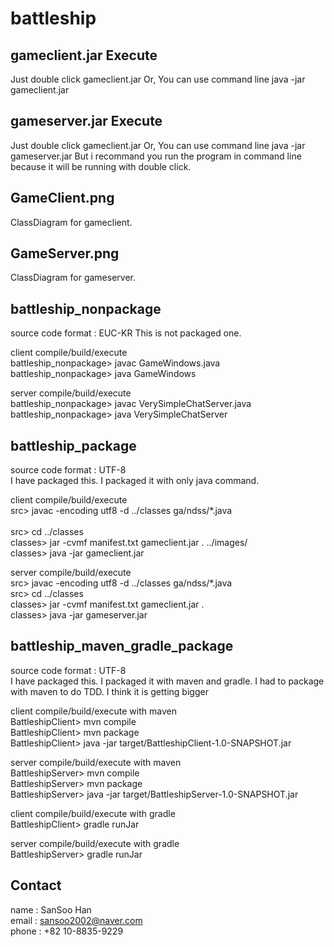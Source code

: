 ﻿battleship
=========

gameclient.jar Execute
------------------
Just double click gameclient.jar
Or, You can use command line
java -jar gameclient.jar

gameserver.jar Execute
-------------------
Just double click gameclient.jar
Or, You can use command line
java -jar gameserver.jar
But i recommand you run the program in command line because it will be running with double click.

GameClient.png
---------------
ClassDiagram for gameclient.

GameServer.png
---------------
ClassDiagram for gameserver.

battleship_nonpackage
------------------
source code format : EUC-KR
This is not packaged one.

client compile/build/execute<br>
battleship_nonpackage> javac GameWindows.java<br>
battleship_nonpackage> java GameWindows<br>

server compile/build/execute<br>
battleship_nonpackage> javac VerySimpleChatServer.java<br>
battleship_nonpackage> java VerySimpleChatServer<br>

battleship_package
------------------
source code format : UTF-8<br>
I have packaged this. I packaged it with only java command.<br>

client compile/build/execute<br>
src> javac -encoding utf8 -d ../classes ga/ndss/*.java<br><br>
src> cd ../classes<br>
classes> jar -cvmf manifest.txt gameclient.jar . ../images/<br>
classes> java -jar gameclient.jar<br>

server compile/build/execute<br>
src> javac -encoding utf8 -d ../classes ga/ndss/*.java<br>
src> cd ../classes<br>
classes> jar -cvmf manifest.txt gameclient.jar .<br>
classes> java -jar gameserver.jar<br>


battleship_maven_gradle_package
------------------
source code format : UTF-8<br>
I have packaged this. I packaged it with maven and gradle. I had to package with maven to do TDD. I think it is getting bigger<br>

client compile/build/execute with maven<br>
BattleshipClient> mvn compile<br>
BattleshipClient> mvn package<br>
BattleshipClient> java -jar target/BattleshipClient-1.0-SNAPSHOT.jar<br>

server compile/build/execute with maven<br>
BattleshipServer> mvn compile<br>
BattleshipServer> mvn package<br>
BattleshipServer> java -jar target/BattleshipServer-1.0-SNAPSHOT.jar<br>

client compile/build/execute with gradle<br>
BattleshipClient> gradle runJar<br>

server compile/build/execute with gradle<br>
BattleshipServer> gradle runJar<br>

Contact
-------------------
name : SanSoo Han<br>
email : sansoo2002@naver.com<br>
phone : +82 10-8835-9229<br>
